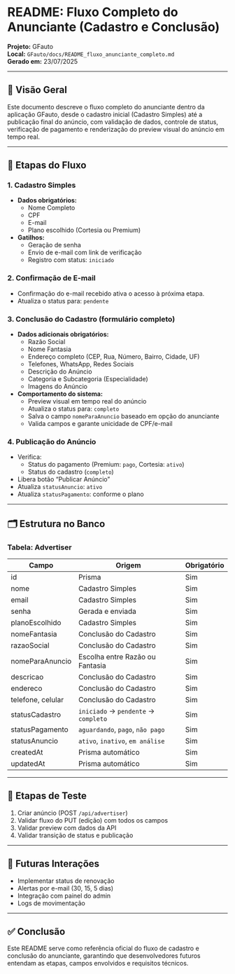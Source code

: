 # README: Fluxo Completo do Anunciante (Cadastro e Conclusão)

**Projeto:** GFauto  
**Local:** `GFauto/docs/README_fluxo_anunciante_completo.md`  
**Gerado em:** 23/07/2025

---

## 📌 Visão Geral

Este documento descreve o fluxo completo do anunciante dentro da aplicação GFauto, desde o cadastro inicial (Cadastro Simples) até a publicação final do anúncio, com validação de dados, controle de status, verificação de pagamento e renderização do preview visual do anúncio em tempo real.

---

## 🧩 Etapas do Fluxo

### 1. Cadastro Simples

- **Dados obrigatórios:**
  - Nome Completo
  - CPF
  - E-mail
  - Plano escolhido (Cortesia ou Premium)
- **Gatilhos:**
  - Geração de senha
  - Envio de e-mail com link de verificação
  - Registro com status: `iniciado`

### 2. Confirmação de E-mail

- Confirmação do e-mail recebido ativa o acesso à próxima etapa.
- Atualiza o status para: `pendente`

### 3. Conclusão do Cadastro (formulário completo)

- **Dados adicionais obrigatórios:**
  - Razão Social
  - Nome Fantasia
  - Endereço completo (CEP, Rua, Número, Bairro, Cidade, UF)
  - Telefones, WhatsApp, Redes Sociais
  - Descrição do Anúncio
  - Categoria e Subcategoria (Especialidade)
  - Imagens do Anúncio
- **Comportamento do sistema:**
  - Preview visual em tempo real do anúncio
  - Atualiza o status para: `completo`
  - Salva o campo `nomeParaAnuncio` baseado em opção do anunciante
  - Valida campos e garante unicidade de CPF/e-mail

### 4. Publicação do Anúncio

- Verifica:
  - Status do pagamento (Premium: `pago`, Cortesia: `ativo`)
  - Status do cadastro (`completo`)
- Libera botão “Publicar Anúncio”
- Atualiza `statusAnuncio`: `ativo`
- Atualiza `statusPagamento`: conforme o plano

---

## 🗂️ Estrutura no Banco

### Tabela: Advertiser

| Campo             | Origem                             | Obrigatório |
|------------------|-------------------------------------|-------------|
| id               | Prisma                              | Sim         |
| nome             | Cadastro Simples                    | Sim         |
| email            | Cadastro Simples                    | Sim         |
| senha            | Gerada e enviada                    | Sim         |
| planoEscolhido   | Cadastro Simples                    | Sim         |
| nomeFantasia     | Conclusão do Cadastro               | Sim         |
| razaoSocial      | Conclusão do Cadastro               | Sim         |
| nomeParaAnuncio  | Escolha entre Razão ou Fantasia     | Sim         |
| descricao        | Conclusão do Cadastro               | Sim         |
| endereco         | Conclusão do Cadastro               | Sim         |
| telefone, celular| Conclusão do Cadastro               | Sim         |
| statusCadastro   | `iniciado` → `pendente` → `completo`| Sim         |
| statusPagamento  | `aguardando`, `pago`, `não pago`    | Sim         |
| statusAnuncio    | `ativo`, `inativo`, `em análise`    | Sim         |
| createdAt        | Prisma automático                   | Sim         |
| updatedAt        | Prisma automático                   | Sim         |

---

## 🧪 Etapas de Teste

1. Criar anúncio (POST `/api/advertiser`)
2. Validar fluxo do PUT (edição) com todos os campos
3. Validar preview com dados da API
4. Validar transição de status e publicação

---

## 🔁 Futuras Interações

- Implementar status de renovação
- Alertas por e-mail (30, 15, 5 dias)
- Integração com painel do admin
- Logs de movimentação

---

## ✅ Conclusão

Este README serve como referência oficial do fluxo de cadastro e conclusão do anunciante, garantindo que desenvolvedores futuros entendam as etapas, campos envolvidos e requisitos técnicos.

